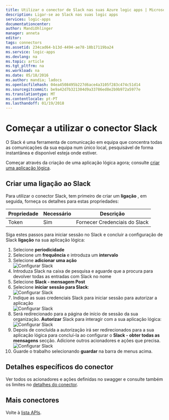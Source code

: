 ```yaml
---
title: Utilizar o conector de Slack nas suas Azure logic apps | Microsoft Docs
description: Ligar-se ao Slack nas suas logic apps
services: logic-apps
documentationcenter: 
author: MandiOhlinger
manager: anneta
editor: 
tags: connectors
ms.assetid: 234cad64-b13d-4494-ae78-18b17119ba24
ms.service: logic-apps
ms.devlang: na
ms.topic: article
ms.tgt_pltfrm: na
ms.workload: na
ms.date: 05/18/2016
ms.author: mandia; ladocs
ms.openlocfilehash: 04ea4508495b227d6ace4a3105f283c474c51d14
ms.sourcegitcommit: be9a42d7b321304d9a33786ed8e2b9b972a5977e
ms.translationtype: MT
ms.contentlocale: pt-PT
ms.lasthandoff: 01/19/2018
---
```

# <a name="get-started-with-the-slack-connector"></a>Começar a utilizar o conector Slack
O Slack é uma ferramenta de comunicação em equipa que concentra todas as comunicações da sua equipa num único local, pesquisável de forma instantânea e disponível esteja onde estiver. 

Começar através da criação de uma aplicação lógica agora; consulte [criar uma aplicação lógica](../logic-apps/quickstart-create-first-logic-app-workflow.md).

## <a name="create-a-connection-to-slack"></a>Criar uma ligação ao Slack
Para utilizar o conector Slack, tem primeiro de criar um **ligação** , em seguida, forneça os detalhes para estas propriedades: 

| Propriedade | Necessário | Descrição |
| --- | --- | --- |
| Token |Sim |Fornecer Credenciais do Slack |

Siga estes passos para iniciar sessão no Slack e concluir a configuração de Slack **ligação** na sua aplicação lógica:

1. Selecione **periodicidade**
2. Selecione um **frequência** e introduza um **intervalo**
3. Selecione **adicionar uma ação**  
   ![Configurar Slack][1]  
4. Introduza Slack na caixa de pesquisa e aguarde que a procura para devolver todas as entradas com Slack no nome
5. Selecione **Slack - mensagem Post**
6. Selecione **iniciar sessão para Slack**:  
   ![Configurar Slack][2]
7. Indique as suas credenciais Slack para iniciar sessão para autorizar a aplicação    
   ![Configurar Slack][3]  
8. Será redirecionado para a página de início de sessão da sua organização. **Autorizar** Slack para interagir com a sua aplicação lógica:      
   ![Configurar Slack][5] 
9. Depois de concluída a autorização irá ser redirecionados para a sua aplicação lógica para concluí-la ao configurar o **Slack - obter todas as mensagens** secção. Adicione outros acionadores e ações que precisa.  
   ![Configurar Slack][6]
10. Guarde o trabalho selecionando **guardar** na barra de menus acima.

## <a name="connector-specific-details"></a>Detalhes específicos do conector

Ver todos os acionadores e ações definidas no swagger e consulte também os limites no [detalhes do conector](/connectors/slack/).

## <a name="more-connectors"></a>Mais conectores
Volte à [lista APIs](apis-list.md).

[1]: ./media/connectors-create-api-slack/connectionconfig1.png
[2]: ./media/connectors-create-api-slack/connectionconfig2.png 
[3]: ./media/connectors-create-api-slack/connectionconfig3.png
[4]: ./media/connectors-create-api-slack/connectionconfig4.png
[5]: ./media/connectors-create-api-slack/connectionconfig5.png
[6]: ./media/connectors-create-api-slack/connectionconfig6.png

